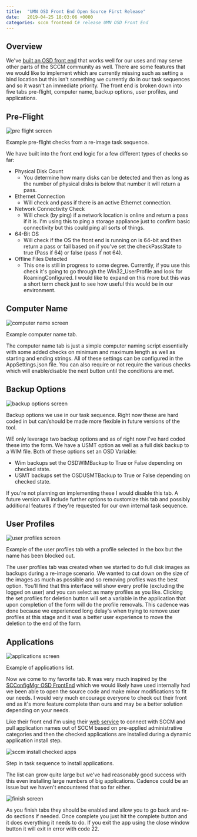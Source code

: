 ```yaml
---
title:  "UMN OSD Front End Open Source First Release"
date:   2019-04-25 18:03:06 +0000
categories: sccm frontend C# release UMN OSD Front End
---
```

## Overview

We've [built an OSD front end](https://github.com/umn-microsoft-automation/UMN-OSDFrontEnd/releases/tag/v1.0.0.0) that works well for our uses and may serve other parts of the SCCM community as well. There are some features that we would like to implement which are currently missing such as setting a bind location but this isn't something we currently do in our task sequences and so it wasn't an immediate priority. The front end is broken down into five tabs pre-flight, computer name, backup options, user profiles, and applications.

## Pre-Flight

![pre flight screen](/assets/images/2019-04-25-UMN-OSD-Front-End-Open-Source-First-Release/pre_flight_screen.png)

Example pre-flight checks from a re-image task sequence.

We have built into the front end logic for a few different types of checks so far:

- Physical Disk Count
    - You determine how many disks can be detected and then as long as the number of physical disks is below that number it will return a pass.
- Ethernet Connection
    - Will check and pass if there is an active Ethernet connection.
- Network Connectivity Check
    - Will check (by ping) if a network location is online and return a pass if it is. I'm using this to ping a storage appliance just to confirm basic connectivity but this could ping all sorts of things.
- 64-Bit OS
    - Will check if the OS the front end is running on is 64-bit and then return a pass or fail based on if you've set the checkPassState to true (Pass if 64) or false (pass if not 64).
- Offline Files Detected
    - This one is still in progress to some degree. Currently, if you use this check it's going to go through the Win32\_UserProfile and look for RoamingConfigured. I would like to expand on this more but this was a short term check just to see how useful this would be in our environment.

## Computer Name

![computer name screen](/assets/images/2019-04-25-UMN-OSD-Front-End-Open-Source-First-Release/computer_name_screen.png)

Example computer name tab.

The computer name tab is just a simple computer naming script essentially with some added checks on minimum and maximum length as well as starting and ending strings. All of these settings can be configured in the AppSettings.json file. You can also require or not require the various checks which will enable/disable the next button until the conditions are met.

## Backup Options

![backup options screen](/assets/images/2019-04-25-UMN-OSD-Front-End-Open-Source-First-Release/backup_options_screen.png)

Backup options we use in our task sequence. Right now these are hard coded in but can/should be made more flexible in future versions of the tool.

WE only leverage two backup options and as of right now I've hard coded these into the form. We have a USMT option as well as a full disk backup to a WIM file. Both of these options set an OSD Variable:

- Wim backups set the OSDWIMBackup to True or False depending on checked state.
- USMT backups set the OSDUSMTBackup to True or False depending on checked state.

If you're not planning on implementing these I would disable this tab. A future version will include further options to customize this tab and possibly additional features if they're requested for our own internal task sequence.

## User Profiles

![user profiles screen](/assets/images/2019-04-25-UMN-OSD-Front-End-Open-Source-First-Release/user_profiles_screen.png)

Example of the user profiles tab with a profile selected in the box but the name has been blocked out.

The user profiles tab was created when we started to do full disk images as backups during a re-image scenario. We wanted to cut down on the size of the images as much as possible and so removing profiles was the best option. You'll find that this interface will show every profile (excluding the logged on user) and you can select as many profiles as you like. Clicking the set profiles for deletion button will set a variable in the application that upon completion of the form will do the profile removals. This cadence was done because we experienced long delay's when trying to remove user profiles at this stage and it was a better user experience to move the deletion to the end of the form.

## Applications

![applications screen](/assets/images/2019-04-25-UMN-OSD-Front-End-Open-Source-First-Release/applications_screen.png)

Example of applications list.

Now we come to my favorite tab. It was very much inspired by the [SCConfigMgr OSD FrontEnd](https://www.scconfigmgr.com/configmgr-osd-frontend/) which we would likely have used internally had we been able to open the source code and make minor modifications to fit our needs. I would very much encourage everyone to check out their front end as it's more feature complete than ours and may be a better solution depending on your needs.

Like their front end I'm using their [web service](https://www.scconfigmgr.com/configmgr-webservice/) to connect with SCCM and pull application names out of SCCM based on pre-applied administrative categories and then the checked applications are installed during a dynamic application install step.

![sccm install checked apps](/assets/images/2019-04-25-UMN-OSD-Front-End-Open-Source-First-Release/sccm_install_checked_apps.png)

Step in task sequence to install applications.

The list can grow quite large but we've had reasonably good success with this even installing large numbers of big applications. Cadence could be an issue but we haven't encountered that so far either.

![finish screen](/assets/images/2019-04-25-UMN-OSD-Front-End-Open-Source-First-Release/finish_screen.png)

As you finish tabs they should be enabled and allow you to go back and re-do sections if needed. Once complete you just hit the complete button and it does everything it needs to do. If you exit the app using the close window button it will exit in error with code 22.
